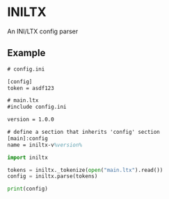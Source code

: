# INILTX

An INI/LTX config parser

## Example

```ltx
# config.ini

[config]
token = asdf123
```

```ltx
# main.ltx
#include config.ini

version = 1.0.0

# define a section that inherits 'config' section
[main]:config
name = iniltx-v%version%
```

```py
import iniltx

tokens = iniltx._tokenize(open("main.ltx").read())
config = iniltx.parse(tokens)

print(config)
```
